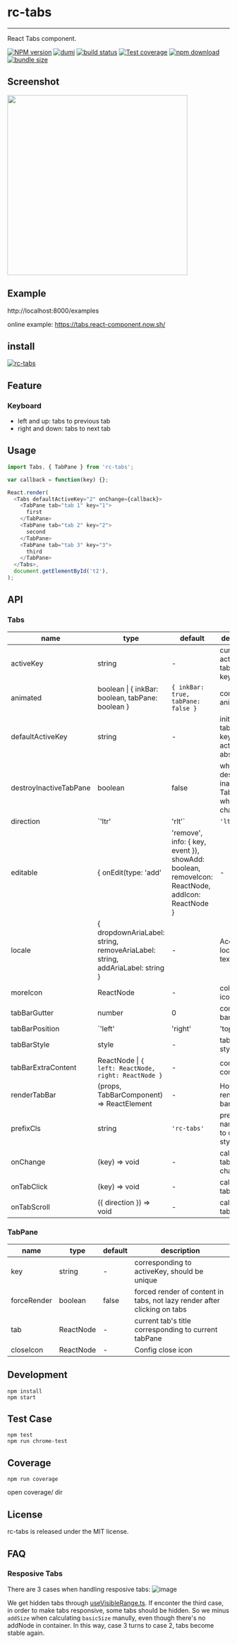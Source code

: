 # rc-tabs

---

React Tabs component.

[![NPM version][npm-image]][npm-url] [![dumi](https://img.shields.io/badge/docs%20by-dumi-blue?style=flat-square)](https://github.com/umijs/dumi) [![build status][github-actions-image]][github-actions-url] [![Test coverage][circleci-image]][circleci-url] [![npm download][download-image]][download-url] [![bundle size][bundlephobia-image]][bundlephobia-url]

[npm-image]: http://img.shields.io/npm/v/rc-tabs.svg?style=flat-square
[npm-url]: http://npmjs.org/package/rc-tabs
[github-actions-image]: https://github.com/react-component/tabs/workflows/CI/badge.svg
[github-actions-url]: https://github.com/react-component/tabs/actions
[circleci-image]: https://img.shields.io/circleci/react-component/tabs/master?style=flat-square
[circleci-url]: https://circleci.com/gh/react-component/tabs
[download-image]: https://img.shields.io/npm/dm/rc-tabs.svg?style=flat-square
[download-url]: https://npmjs.org/package/rc-tabs
[bundlephobia-url]: https://bundlephobia.com/result?p=rc-tabs
[bundlephobia-image]: https://badgen.net/bundlephobia/minzip/rc-tabs


## Screenshot

<img src='https://zos.alipayobjects.com/rmsportal/JwLASrsOYJuFRIt.png' width='408'>

## Example

http://localhost:8000/examples

online example: https://tabs.react-component.now.sh/

## install

[![rc-tabs](https://nodei.co/npm/rc-tabs.png)](https://npmjs.org/package/rc-tabs)

## Feature

### Keyboard

- left and up: tabs to previous tab
- right and down: tabs to next tab

## Usage

```js
import Tabs, { TabPane } from 'rc-tabs';

var callback = function(key) {};

React.render(
  <Tabs defaultActiveKey="2" onChange={callback}>
    <TabPane tab="tab 1" key="1">
      first
    </TabPane>
    <TabPane tab="tab 2" key="2">
      second
    </TabPane>
    <TabPane tab="tab 3" key="3">
      third
    </TabPane>
  </Tabs>,
  document.getElementById('t2'),
);
```

## API

### Tabs

| name | type | default | description |
| --- | --- | --- | --- |
| activeKey | string | - | current active tabPanel's key |
| animated | boolean \| { inkBar: boolean, tabPane: boolean } | `{ inkBar: true, tabPane: false }` | config animation |
| defaultActiveKey | string | - | initial active tabPanel's key if activeKey is absent |
| destroyInactiveTabPane | boolean | false | whether destroy inactive TabPane when change tab |
| direction | `'ltr' | 'rlt'` | `'ltr'` | Layout direction of tabs component |
| editable | { onEdit(type: 'add' | 'remove', info: { key, event }), showAdd: boolean, removeIcon: ReactNode, addIcon: ReactNode } | - | config tab editable |
| locale | { dropdownAriaLabel: string, removeAriaLabel: string, addAriaLabel: string } | - | Accessibility locale help text |
| moreIcon | ReactNode | - | collapse icon |
| tabBarGutter | number | 0 | config tab bar gutter |
| tabBarPosition | `'left' | 'right' | 'top' | 'bottom'` | `'top'` | tab nav 's position |
| tabBarStyle | style | - | tab nav style |
| tabBarExtraContent | ReactNode \| `{ left: ReactNode, right: ReactNode }` | - | config extra content |
| renderTabBar | (props, TabBarComponent) => ReactElement | - | How to render tab bar |
| prefixCls | string | `'rc-tabs'` | prefix class name, use to custom style |
| onChange | (key) => void | - | called when tabPanel is changed |
| onTabClick | (key) => void | - | called when tab click |
| onTabScroll | ({ direction }) => void | - | called when tab scroll |

### TabPane

| name | type | default | description |
| --- | --- | --- | --- |
| key | string | - | corresponding to activeKey, should be unique |
| forceRender | boolean | false | forced render of content in tabs, not lazy render after clicking on tabs |
| tab | ReactNode | - | current tab's title corresponding to current tabPane |
| closeIcon | ReactNode | - | Config close icon |

## Development

```
npm install
npm start
```

## Test Case

```
npm test
npm run chrome-test
```

## Coverage

```
npm run coverage
```

open coverage/ dir

## License

rc-tabs is released under the MIT license.

## FAQ

### Resposive Tabs

There are 3 cases when handling resposive tabs:
![image](https://user-images.githubusercontent.com/27722486/156315099-7e6eda9d-ab77-4b16-9b49-1727c5ec8b26.png)

We get hidden tabs through [useVisibleRange.ts](https://github.com/react-component/tabs/blob/master/src/hooks/useVisibleRange.ts).
If enconter the third case, in order to make tabs responsive, some tabs should be hidden. 
So we minus `addSize` when calculating `basicSize` manully, even though there's no addNode in container.
In this way, case 3 turns to case 2, tabs become stable again.
